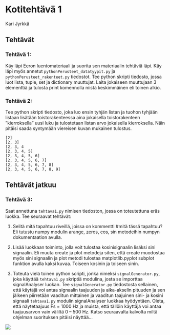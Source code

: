 # Kotitehtävä 1

Kari Jyrkkä


## Tehtävät

### Tehtävä 1:

Käy läpi Eeron luentomateriaali ja suorita sen materiaalin tehtäviä läpi. Käy läpi myös annetut `pythonPerusteet_datatyypit.py` ja `pythonPerusteet_rakenteet.py` tiedostot. Tee python skripti tiedosto, jossa luot lista, tuple, set ja dictionary muuttujat. Laita jokaiseen muuttujaan 3 elementtiä ja tulosta print komennolla niistä keskimmäinen eli toinen alkio.

### Tehtävä 2:

Tee python skripti tiedosto, joka luo ensin tyhjän listan ja tuohon tyhjään listaan lisätään toistorakenteessa aina jokaisella toistorakenteen ”kierroksella” uusi luku ja tulostetaan listan arvo jokaisella kierroksella. Näin pitäisi saada syntymään viereisen kuvan mukainen tulostus.

```
[2]
[2, 3]
[2, 3, 4
[2, 3, 4, 5]
[2, 3, 4, 5, 6]
[2, 3, 4, 5, 6, 7]
[2, 3, 4, 5, 6, 7, 8]
[2, 3, 4, 5, 6, 7, 8, 9]
```

## Tehtävät jatkuu

### Tehtävä 3:

Saat annettuna `tehtava1.py` nimisen tiedoston, jossa on toteutettuna eräs luokka. Tee seuraavat tehtävät:

1. Selitä mitä tapahtuu riveillä, joissa on kommentti #mitä tässä tapahtuu? Eli tutustu numpy modulin arange, zeros, cos, sin metodeihin numpyn dokumentaation avulla.

2. Lisää luokkaan toiminto, jolla voit tulostaa kosinisignaalin lisäksi sini signaalin. Eli muuta create ja plot metodeja siten, että create muodostaa myös sini signaalin ja plot metodi tulostaa matplotlib.pyplot subplot funktion avulla kaksi kuvaa. Toiseen kosinin ja toiseen sinin.

3. Toteuta vielä toinen python scripti, jonka nimeksi `signalGenerator.py`, joka käyttää `tehtava1.py` skriptiä modulina, josta se importtaa signalAnalyser luokan. Tee `signalGenerator.py` tiedostosta sellainen, että käytäjä voi antaa signaalin taajuuden ja aika-akselin pituuden ja sen jälkeen piirretään vaaditun mittainen ja vaaditun taajuinen sini- ja kosini signaali `tehtava1.py` modulin signalAnalyser luokkaa hyödyntäen. Oleta, että näytetaajuus Fs = 1000 Hz ja muista, että tällöin käyttäjä voi antaa taajuusarvon vain väliltä 0 – 500 Hz. Katso seuraavalta kalvolta miltä ohjelman suorituksen pitäisi näyttää…

![](Kotitehtävä1/tehtävänannot/esimerkki_kuva.png)